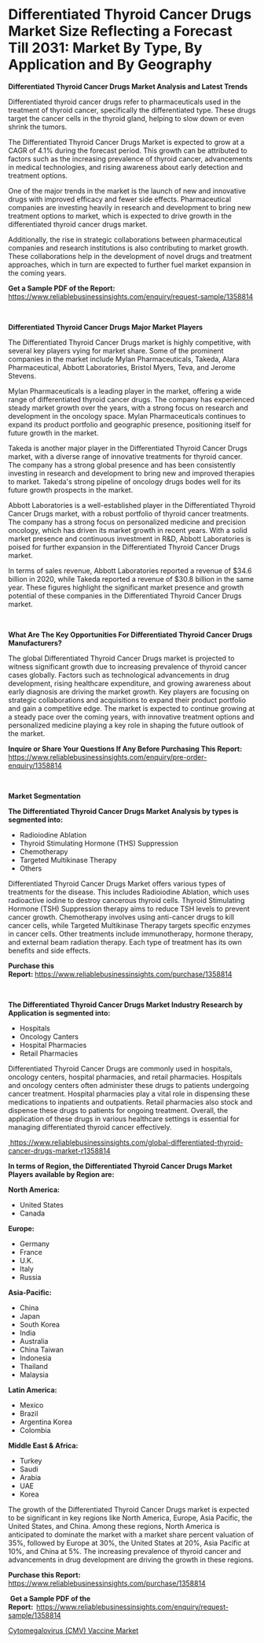 <p><h1>Differentiated Thyroid Cancer Drugs Market Size Reflecting a Forecast Till 2031: Market By Type, By Application and By Geography</h1></p><p><strong>Differentiated Thyroid Cancer Drugs Market Analysis and Latest Trends</strong></p>
<p><p>Differentiated thyroid cancer drugs refer to pharmaceuticals used in the treatment of thyroid cancer, specifically the differentiated type. These drugs target the cancer cells in the thyroid gland, helping to slow down or even shrink the tumors.</p><p>The Differentiated Thyroid Cancer Drugs Market is expected to grow at a CAGR of 4.1% during the forecast period. This growth can be attributed to factors such as the increasing prevalence of thyroid cancer, advancements in medical technologies, and rising awareness about early detection and treatment options.</p><p>One of the major trends in the market is the launch of new and innovative drugs with improved efficacy and fewer side effects. Pharmaceutical companies are investing heavily in research and development to bring new treatment options to market, which is expected to drive growth in the differentiated thyroid cancer drugs market.</p><p>Additionally, the rise in strategic collaborations between pharmaceutical companies and research institutions is also contributing to market growth. These collaborations help in the development of novel drugs and treatment approaches, which in turn are expected to further fuel market expansion in the coming years.</p></p>
<p><strong>Get a Sample PDF of the Report:&nbsp;</strong> <a href="https://www.reliablebusinessinsights.com/enquiry/request-sample/1358814">https://www.reliablebusinessinsights.com/enquiry/request-sample/1358814</a></p>
<p>&nbsp;</p>
<p><strong>Differentiated Thyroid Cancer Drugs Major Market Players</strong></p>
<p><p>The Differentiated Thyroid Cancer Drugs market is highly competitive, with several key players vying for market share. Some of the prominent companies in the market include Mylan Pharmaceuticals, Takeda, Alara Pharmaceutical, Abbott Laboratories, Bristol Myers, Teva, and Jerome Stevens.</p><p>Mylan Pharmaceuticals is a leading player in the market, offering a wide range of differentiated thyroid cancer drugs. The company has experienced steady market growth over the years, with a strong focus on research and development in the oncology space. Mylan Pharmaceuticals continues to expand its product portfolio and geographic presence, positioning itself for future growth in the market.</p><p>Takeda is another major player in the Differentiated Thyroid Cancer Drugs market, with a diverse range of innovative treatments for thyroid cancer. The company has a strong global presence and has been consistently investing in research and development to bring new and improved therapies to market. Takeda's strong pipeline of oncology drugs bodes well for its future growth prospects in the market.</p><p>Abbott Laboratories is a well-established player in the Differentiated Thyroid Cancer Drugs market, with a robust portfolio of thyroid cancer treatments. The company has a strong focus on personalized medicine and precision oncology, which has driven its market growth in recent years. With a solid market presence and continuous investment in R&D, Abbott Laboratories is poised for further expansion in the Differentiated Thyroid Cancer Drugs market.</p><p>In terms of sales revenue, Abbott Laboratories reported a revenue of $34.6 billion in 2020, while Takeda reported a revenue of $30.8 billion in the same year. These figures highlight the significant market presence and growth potential of these companies in the Differentiated Thyroid Cancer Drugs market.</p></p>
<p>&nbsp;</p>
<p><strong>What Are The Key Opportunities For Differentiated Thyroid Cancer Drugs Manufacturers?</strong></p>
<p><p>The global Differentiated Thyroid Cancer Drugs market is projected to witness significant growth due to increasing prevalence of thyroid cancer cases globally. Factors such as technological advancements in drug development, rising healthcare expenditure, and growing awareness about early diagnosis are driving the market growth. Key players are focusing on strategic collaborations and acquisitions to expand their product portfolio and gain a competitive edge. The market is expected to continue growing at a steady pace over the coming years, with innovative treatment options and personalized medicine playing a key role in shaping the future outlook of the market.</p></p>
<p><strong>Inquire or Share Your Questions If Any Before Purchasing This Report:</strong> <a href="https://www.reliablebusinessinsights.com/enquiry/pre-order-enquiry/1358814">https://www.reliablebusinessinsights.com/enquiry/pre-order-enquiry/1358814</a></p>
<p>&nbsp;</p>
<p><strong>Market Segmentation</strong></p>
<p><strong>The Differentiated Thyroid Cancer Drugs Market Analysis by types is segmented into:</strong></p>
<p><ul><li>Radioiodine Ablation</li><li>Thyroid Stimulating Hormone (THS) Suppression</li><li>Chemotherapy</li><li>Targeted Multikinase Therapy</li><li>Others</li></ul></p>
<p><p>Differentiated Thyroid Cancer Drugs Market offers various types of treatments for the disease. This includes Radioiodine Ablation, which uses radioactive iodine to destroy cancerous thyroid cells. Thyroid Stimulating Hormone (TSH) Suppression therapy aims to reduce TSH levels to prevent cancer growth. Chemotherapy involves using anti-cancer drugs to kill cancer cells, while Targeted Multikinase Therapy targets specific enzymes in cancer cells. Other treatments include immunotherapy, hormone therapy, and external beam radiation therapy. Each type of treatment has its own benefits and side effects.</p></p>
<p><strong>Purchase this Report:&nbsp;</strong><a href="https://www.reliablebusinessinsights.com/purchase/1358814">https://www.reliablebusinessinsights.com/purchase/1358814</a></p>
<p>&nbsp;</p>
<p><strong>The Differentiated Thyroid Cancer Drugs Market Industry Research by Application is segmented into:</strong></p>
<p><ul><li>Hospitals</li><li>Oncology Canters</li><li>Hospital Pharmacies</li><li>Retail Pharmacies</li></ul></p>
<p><p>Differentiated Thyroid Cancer Drugs are commonly used in hospitals, oncology centers, hospital pharmacies, and retail pharmacies. Hospitals and oncology centers often administer these drugs to patients undergoing cancer treatment. Hospital pharmacies play a vital role in dispensing these medications to inpatients and outpatients. Retail pharmacies also stock and dispense these drugs to patients for ongoing treatment. Overall, the application of these drugs in various healthcare settings is essential for managing differentiated thyroid cancer effectively.</p></p>
<p><a href="https://www.reliablebusinessinsights.com/global-differentiated-thyroid-cancer-drugs-market-r1358814">&nbsp;https://www.reliablebusinessinsights.com/global-differentiated-thyroid-cancer-drugs-market-r1358814</a></p>
<p><strong>In terms of Region, the Differentiated Thyroid Cancer Drugs Market Players available by Region are:</strong></p>
<p>
    <p> <strong> North America: </strong>
        <ul>
            <li>United States</li>
            <li>Canada</li>
        </ul>
        </p> 
    <p> <strong> Europe: </strong>
        <ul>
            <li>Germany</li>
            <li>France</li>
            <li>U.K.</li>
            <li>Italy</li>
            <li>Russia</li>
        </ul>
        </p> 
    <p> <strong> Asia-Pacific: </strong>
        <ul>
            <li>China</li>
            <li>Japan</li>
            <li>South Korea</li>
            <li>India</li>
            <li>Australia</li>
            <li>China Taiwan</li>
            <li>Indonesia</li>
            <li>Thailand</li>
            <li>Malaysia</li>
        </ul>
        </p> 
    <p> <strong> Latin America: </strong>
        <ul>
            <li>Mexico</li>
            <li>Brazil</li>
            <li>Argentina Korea</li>
            <li>Colombia</li>
        </ul>
        </p> 
    <p> <strong> Middle East & Africa: </strong>
        <ul>
            <li>Turkey</li>
            <li>Saudi</li>
            <li>Arabia</li>
            <li>UAE</li>
            <li>Korea</li>
        </ul>
    </p>
    </p>
<p><p>The growth of the Differentiated Thyroid Cancer Drugs market is expected to be significant in key regions like North America, Europe, Asia Pacific, the United States, and China. Among these regions, North America is anticipated to dominate the market with a market share percent valuation of 35%, followed by Europe at 30%, the United States at 20%, Asia Pacific at 10%, and China at 5%. The increasing prevalence of thyroid cancer and advancements in drug development are driving the growth in these regions.</p></p>
<p><strong>Purchase this Report: </strong><a href="https://www.reliablebusinessinsights.com/purchase/1358814">https://www.reliablebusinessinsights.com/purchase/1358814</a></p>
<p>&nbsp;<strong>Get a Sample PDF of the Report:&nbsp;&nbsp;</strong><a href="https://www.reliablebusinessinsights.com/enquiry/request-sample/1358814">https://www.reliablebusinessinsights.com/enquiry/request-sample/1358814</a></p>
<p><strong></strong></p>
<p><p><a href="https://view.publitas.com/reportprime-1/cytomegalovirus-cmv-vaccine-market-insight-market-trends-growth-forecasted-from-2024-to-2031/">Cytomegalovirus (CMV) Vaccine Market</a></p></p>